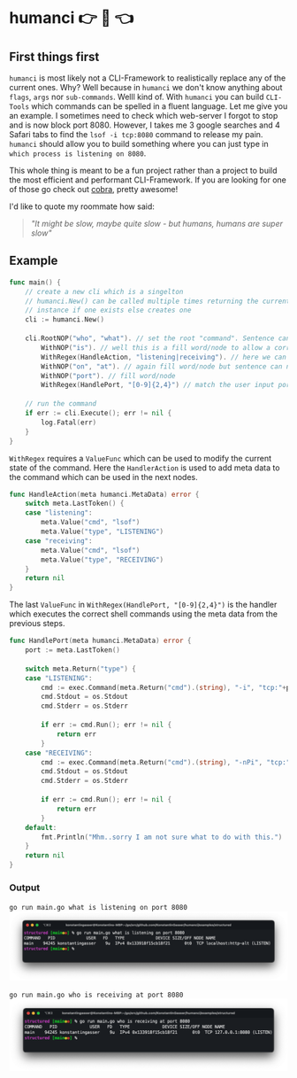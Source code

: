 # humanci 👉 🤖 👈

## First things first

`humanci` is most likely not a CLI-Framework to realistically replace any of the current ones. Why? Well because in `humanci` we don't know anything about `flags`, `args` nor `sub-commands`.
Welll kind of. With `humanci` you can build `CLI-Tools` which commands can be spelled in a fluent language. Let me give you an example. I sometimes need to check which web-server I forgot
to stop and is now block port 8080. However, I takes me 3 google searches and 4 Safari tabs to find the `lsof -i tcp:8080` command to release my pain. `humanci` should allow you to build something where you can just type in `which process is listening on 8080`. 

This whole thing is meant to be a fun project rather than a project to build the most efficient and performant CLI-Framework. If you are looking for one of those go check out [cobra](https://github.com/spf13/cobra), pretty awesome! 

I'd like to quote my roommate how said:
> *"It might be slow, maybe quite slow - but humans, humans are super slow"*


## Example

```go 
func main() {
    // create a new cli which is a singelton
    // humanci.New() can be called multiple times returning the current
    // instance if one exists else creates one
	cli := humanci.New()

	cli.RootNOP("who", "what"). // set the root "command". Sentence can start with "who" or "what"
		WithNOP("is"). // well this is a fill word/node to allow a correct sentence
		WithRegex(HandleAction, "listening|receiving"). // here we can apply a regex on the current token and execute a function with that knowledge 
		WithNOP("on", "at"). // again fill word/node but sentence can now be "who/what is listening/receiving on/at"
		WithNOP("port"). // fill word/node
		WithRegex(HandlePort, "[0-9]{2,4}") // match the user input port (dont use this regex for ports - just used for this example but is not generally correct!)

    // run the command
	if err := cli.Execute(); err != nil {
		log.Fatal(err)
	}
}
```

`WithRegex` requires a `ValueFunc` which can be used to modify the current state of the command.
Here the `HandlerAction` is used to add meta data to the command which can be used in the next nodes.

```go
func HandleAction(meta humanci.MetaData) error {
	switch meta.LastToken() {
	case "listening":
		meta.Value("cmd", "lsof")
		meta.Value("type", "LISTENING")
	case "receiving":
		meta.Value("cmd", "lsof")
		meta.Value("type", "RECEIVING")
	}
	return nil
}
```

The last `ValueFunc` in `WithRegex(HandlePort, "[0-9]{2,4}")` is the handler which executes the correct
shell commands using the meta data from the previous steps.

```go
func HandlePort(meta humanci.MetaData) error {
	port := meta.LastToken()

	switch meta.Return("type") {
	case "LISTENING":
		cmd := exec.Command(meta.Return("cmd").(string), "-i", "tcp:"+port)
		cmd.Stdout = os.Stdout
		cmd.Stderr = os.Stderr

		if err := cmd.Run(); err != nil {
			return err
		}
	case "RECEIVING":
		cmd := exec.Command(meta.Return("cmd").(string), "-nPi", "tcp:"+port)
		cmd.Stdout = os.Stdout
		cmd.Stderr = os.Stderr

		if err := cmd.Run(); err != nil {
			return err
		}
	default:
		fmt.Println("Mhm..sorry I am not sure what to do with this.")
	}
	return nil
}
```

### Output

`go run main.go what is listening on port 8080`
![output for command](humanci_listening.png)

`go run main.go who is receiving at port 8080`
![output for command](humanci_receiving.png)